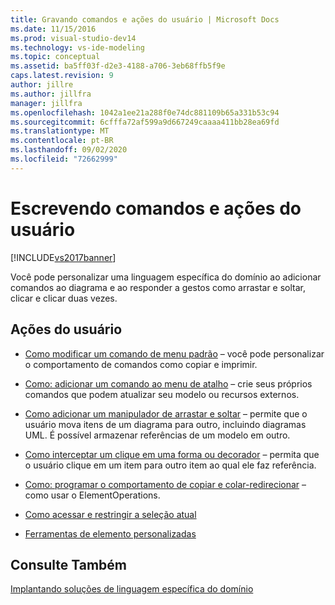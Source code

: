 ```yaml
---
title: Gravando comandos e ações do usuário | Microsoft Docs
ms.date: 11/15/2016
ms.prod: visual-studio-dev14
ms.technology: vs-ide-modeling
ms.topic: conceptual
ms.assetid: ba5ff03f-d2e3-4188-a706-3eb68ffb5f9e
caps.latest.revision: 9
author: jillre
ms.author: jillfra
manager: jillfra
ms.openlocfilehash: 1042a1ee21a288f0e74dc881109b65a331b53c94
ms.sourcegitcommit: 6cfffa72af599a9d667249caaaa411bb28ea69fd
ms.translationtype: MT
ms.contentlocale: pt-BR
ms.lasthandoff: 09/02/2020
ms.locfileid: "72662999"
---
```

# <a name="writing-user-commands-and-actions"></a>Escrevendo comandos e ações do usuário
[!INCLUDE[vs2017banner](../includes/vs2017banner.md)]

Você pode personalizar uma linguagem específica do domínio ao adicionar comandos ao diagrama e ao responder a gestos como arrastar e soltar, clicar e clicar duas vezes.

## <a name="user-actions"></a>Ações do usuário

- [Como modificar um comando de menu padrão](../modeling/how-to-modify-a-standard-menu-command-in-a-domain-specific-language.md) – você pode personalizar o comportamento de comandos como copiar e imprimir.

- [Como: adicionar um comando ao menu de atalho](../modeling/how-to-add-a-command-to-the-shortcut-menu.md) – crie seus próprios comandos que podem atualizar seu modelo ou recursos externos.

- [Como adicionar um manipulador de arrastar e soltar](../modeling/how-to-add-a-drag-and-drop-handler.md) – permite que o usuário mova itens de um diagrama para outro, incluindo diagramas UML. É possível armazenar referências de um modelo em outro.

- [Como interceptar um clique em uma forma ou decorador](../modeling/how-to-intercept-a-click-on-a-shape-or-decorator.md) – permita que o usuário clique em um item para outro item ao qual ele faz referência.

- [Como: programar o comportamento de copiar e colar-redirecionar](../misc/how-to-program-copy-and-paste-behavior-redirect.md) – como usar o ElementOperations.

- [Como acessar e restringir a seleção atual](../modeling/how-to-access-and-constrain-the-current-selection.md)

- [Ferramentas de elemento personalizadas](../modeling/customizing-element-tools.md)

## <a name="see-also"></a>Consulte Também
 [Implantando soluções de linguagem específica do domínio](../modeling/deploying-domain-specific-language-solutions.md)
